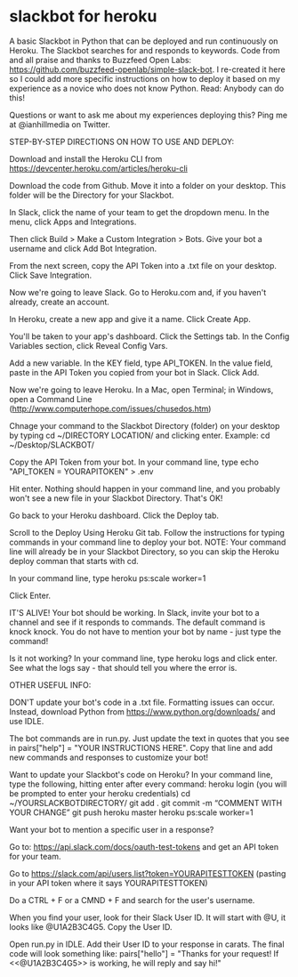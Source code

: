 # slackbot for heroku
A basic Slackbot in Python that can be deployed and run continuously on Heroku. The Slackbot searches for and responds to keywords. Code from and all praise and thanks to Buzzfeed Open Labs: https://github.com/buzzfeed-openlab/simple-slack-bot. I re-created it here so I could add more specific instructions on how to deploy it based on my experience as a novice who does not know Python. Read: Anybody can do this!

Questions or want to ask me about my experiences deploying this? Ping me at @ianhillmedia on Twitter.

STEP-BY-STEP DIRECTIONS ON HOW TO USE AND DEPLOY:

Download and install the Heroku CLI from https://devcenter.heroku.com/articles/heroku-cli

Download the code from Github. Move it into a folder on your desktop. This folder will be the Directory for your Slackbot.

In Slack, click the name of your team to get the dropdown menu. In the menu, click Apps and Integrations. 

Then click Build > Make a Custom Integration > Bots. Give your bot a username and click Add Bot Integration.

From the next screen, copy the API Token into a .txt file on your desktop. Click Save Integration.

Now we're going to leave Slack. Go to Heroku.com and, if you haven't already, create an account.

In Heroku, create a new app and give it a name. Click Create App.

You'll be taken to your app's dashboard. Click the Settings tab. In the Config Variables section, click Reveal Config Vars.

Add a new variable. In the KEY field, type API_TOKEN. In the value field, paste in the API Token you copied from your bot in Slack. Click Add.

Now we're going to leave Heroku. In a Mac, open Terminal; in Windows, open a Command Line (http://www.computerhope.com/issues/chusedos.htm)

Chnage your command to the Slackbot Directory (folder) on your desktop by typing cd ~/DIRECTORY LOCATION/ and clicking enter. Example: cd ~/Desktop/SLACKBOT/

Copy the API Token from your bot. In your command line, type echo "API_TOKEN = YOURAPITOKEN" > .env 

Hit enter. Nothing should happen in your command line, and you probably won't see a new file in your Slackbot Directory. That's OK!

Go back to your Heroku dashboard. Click the Deploy tab.

Scroll to the Deploy Using Heroku Git tab. Follow the instructions for typing commands in your command line to deploy your bot. NOTE: Your command line will already be in your Slackbot Directory, so you can skip the Heroku deploy comman that starts with cd.

In your command line, type heroku ps:scale worker=1

Click Enter.

IT'S ALIVE! Your bot should be working. In Slack, invite your bot to a channel and see if it responds to commands. The default command is knock knock. You do not have to mention your bot by name - just type the command!

Is it not working? In your command line, type heroku logs and click enter. See what the logs say - that should tell you where the error is.

OTHER USEFUL INFO:

DON'T update your bot's code in a .txt file. Formatting issues can occur. Instead, download Python from https://www.python.org/downloads/ and use IDLE.

The bot commands are in run.py. Just update the text in quotes that you see in pairs["help"] = "YOUR INSTRUCTIONS HERE". Copy that line and add new commands and responses to customize your bot!

Want to update your Slackbot's code on Heroku? In your command line, type the following, hitting enter after every command:
heroku login (you will be prompted to enter your heroku credentials)
cd ~/YOURSLACKBOTDIRECTORY/
git add .
git commit -m “COMMENT WITH YOUR CHANGE”
git push heroku master
heroku ps:scale worker=1

Want your bot to mention a specific user in a response?

Go to: https://api.slack.com/docs/oauth-test-tokens and get an API token for your team.

Go to https://slack.com/api/users.list?token=YOURAPITESTTOKEN (pasting in your API token where it says YOURAPITESTTOKEN)

Do a CTRL + F or a CMND + F and search for the user's username.

When you find your user, look for their Slack User ID. It will start with @U, it looks like @U1A2B3C4G5. Copy the User ID.

Open run.py in IDLE. Add their User ID to your response in carats. The final code will look something like:
pairs["hello"] = "Thanks for your request! If <<@U1A2B3C4G5>> is working, he will reply and say hi!"

